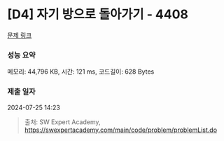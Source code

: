 # [D4] 자기 방으로 돌아가기 - 4408 

[문제 링크](https://swexpertacademy.com/main/code/problem/problemDetail.do?contestProbId=AWNcJ2sapZMDFAV8) 

### 성능 요약

메모리: 44,796 KB, 시간: 121 ms, 코드길이: 628 Bytes

### 제출 일자

2024-07-25 14:23



> 출처: SW Expert Academy, https://swexpertacademy.com/main/code/problem/problemList.do